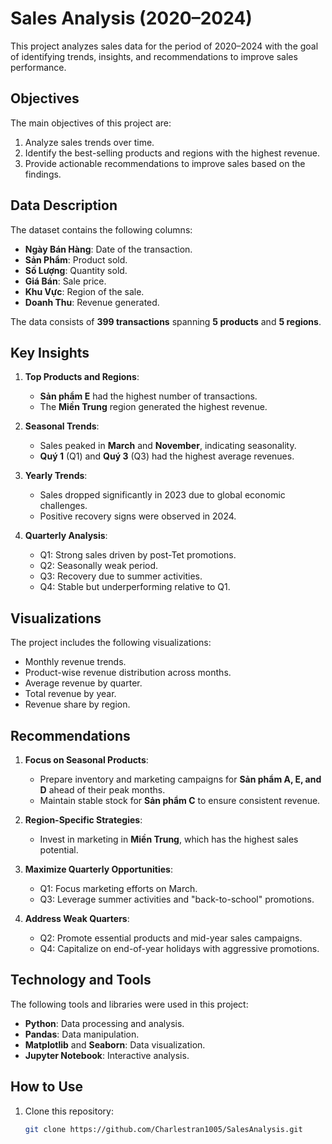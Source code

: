 # Sales Analysis (2020–2024)

This project analyzes sales data for the period of 2020–2024 with the goal of identifying trends, insights, and recommendations to improve sales performance.

## Objectives

The main objectives of this project are:
1. Analyze sales trends over time.
2. Identify the best-selling products and regions with the highest revenue.
3. Provide actionable recommendations to improve sales based on the findings.

## Data Description

The dataset contains the following columns:
- **Ngày Bán Hàng**: Date of the transaction.
- **Sản Phẩm**: Product sold.
- **Số Lượng**: Quantity sold.
- **Giá Bán**: Sale price.
- **Khu Vực**: Region of the sale.
- **Doanh Thu**: Revenue generated.

The data consists of **399 transactions** spanning **5 products** and **5 regions**.

## Key Insights

1. **Top Products and Regions**:
   - **Sản phẩm E** had the highest number of transactions.
   - The **Miền Trung** region generated the highest revenue.

2. **Seasonal Trends**:
   - Sales peaked in **March** and **November**, indicating seasonality.
   - **Quý 1** (Q1) and **Quý 3** (Q3) had the highest average revenues.

3. **Yearly Trends**:
   - Sales dropped significantly in 2023 due to global economic challenges.
   - Positive recovery signs were observed in 2024.

4. **Quarterly Analysis**:
   - Q1: Strong sales driven by post-Tet promotions.
   - Q2: Seasonally weak period.
   - Q3: Recovery due to summer activities.
   - Q4: Stable but underperforming relative to Q1.

## Visualizations

The project includes the following visualizations:
- Monthly revenue trends.
- Product-wise revenue distribution across months.
- Average revenue by quarter.
- Total revenue by year.
- Revenue share by region.

## Recommendations

1. **Focus on Seasonal Products**:
   - Prepare inventory and marketing campaigns for **Sản phẩm A, E, and D** ahead of their peak months.
   - Maintain stable stock for **Sản phẩm C** to ensure consistent revenue.

2. **Region-Specific Strategies**:
   - Invest in marketing in **Miền Trung**, which has the highest sales potential.

3. **Maximize Quarterly Opportunities**:
   - Q1: Focus marketing efforts on March.
   - Q3: Leverage summer activities and "back-to-school" promotions.

4. **Address Weak Quarters**:
   - Q2: Promote essential products and mid-year sales campaigns.
   - Q4: Capitalize on end-of-year holidays with aggressive promotions.

## Technology and Tools

The following tools and libraries were used in this project:
- **Python**: Data processing and analysis.
- **Pandas**: Data manipulation.
- **Matplotlib** and **Seaborn**: Data visualization.
- **Jupyter Notebook**: Interactive analysis.

## How to Use

1. Clone this repository:
   ```bash
   git clone https://github.com/Charlestran1005/SalesAnalysis.git
